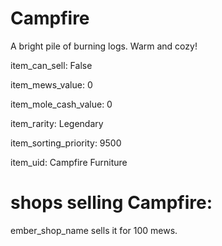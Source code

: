 # Campfire

A bright pile of burning logs. Warm and cozy!

item_can_sell: False

item_mews_value: 0

item_mole_cash_value: 0

item_rarity: Legendary

item_sorting_priority: 9500

item_uid: Campfire Furniture

# shops selling Campfire:

ember_shop_name sells it for 100 mews.